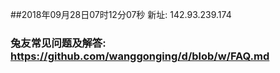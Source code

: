 ##2018年09月28日07时12分07秒 新址: 142.93.239.174
### 兔友常见问题及解答: https://github.com/wanggonging/d/blob/w/FAQ.md
